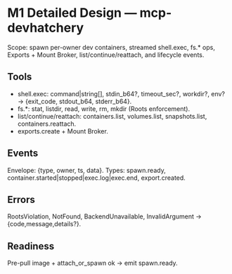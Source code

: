 # M1 Detailed Design — mcp-devhatchery

Scope: spawn per-owner dev containers, streamed shell.exec, fs.* ops, Exports + Mount Broker, list/continue/reattach, and lifecycle events.

## Tools
- shell.exec: command|string[], stdin_b64?, timeout_sec?, workdir?, env? → {exit_code, stdout_b64, stderr_b64}.
- fs.*: stat, listdir, read, write, rm, mkdir (Roots enforcement).
- list/continue/reattach: containers.list, volumes.list, snapshots.list, containers.reattach.
- exports.create + Mount Broker.

## Events
Envelope: {type, owner, ts, data}. Types: spawn.ready, container.started|stopped|exec.log|exec.end, export.created.

## Errors
RootsViolation, NotFound, BackendUnavailable, InvalidArgument → {code,message,details?}.

## Readiness
Pre-pull image + attach_or_spawn ok → emit spawn.ready.
